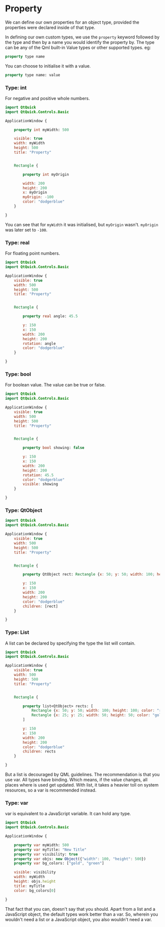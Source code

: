 # Property

We can define our own properties for an object type, provided the properties were declared inside of that type.

In defining our own custom types, we use the `property` keyword followed by the type and then by a name you would identify the property by. The type can be any of the Qml built-in Value types or other supported types. eg:

```qml
property type name
```

You can choose to initialise it with a value.

```qml
property type name: value
```

### Type: int

For negative and positive whole numbers.

```qml
import QtQuick
import QtQuick.Controls.Basic

ApplicationWindow {

    property int myWidth: 500

    visible: true
    width: myWidth
    height: 500
    title: "Property"


    Rectangle {

        property int myOrigin

        width: 200
        height: 200
        x: myOrigin
        myOrigin: -100
        color: "dodgerblue"
    }

}
```

You can see that for `myWidth` it was initialised, but `myOrigin` wasn't. `myOrigin` was later set to `-100`.

### Type: real

For floating point numbers.

```qml
import QtQuick
import QtQuick.Controls.Basic

ApplicationWindow {
    visible: true
    width: 500
    height: 500
    title: "Property"


    Rectangle {

        property real angle: 45.5

        y: 150
        x: 150
        width: 200
        height: 200
        rotation: angle
        color: "dodgerblue"
    }

}
```

### Type: bool

For boolean value. The value can be true or false.

```qml
import QtQuick
import QtQuick.Controls.Basic

ApplicationWindow {
    visible: true
    width: 500
    height: 500
    title: "Property"


    Rectangle {

        property bool showing: false

        y: 150
        x: 150
        width: 200
        height: 200
        rotation: 45.5
        color: "dodgerblue"
        visible: showing
    }

}
```

### Type: QtObject

```qml
import QtQuick
import QtQuick.Controls.Basic

ApplicationWindow {
    visible: true
    width: 500
    height: 500
    title: "Property"


    Rectangle {

        property QtObject rect: Rectangle {x: 50; y: 50; width: 100; height: 100; color: "red" }

        y: 150
        x: 150
        width: 200
        height: 200
        color: "dodgerblue"
        children: [rect]
    }

}
```

### Type: List

A list can be declared by specifying the type the list will contain.

```qml
import QtQuick
import QtQuick.Controls.Basic

ApplicationWindow {
    visible: true
    width: 500
    height: 500
    title: "Property"


    Rectangle {

        property list<QtObject> rects: [
            Rectangle {x: 50; y: 50; width: 100; height: 100; color: "red" },
            Rectangle {x: 25; y: 25; width: 50; height: 50; color: "gold" }
        ]

        y: 150
        x: 150
        width: 200
        height: 200
        color: "dodgerblue"
        children: rects
    }

}
```

But a list is decouraged by QML guidelines. The recommendation is that you use var. All types have binding. Which means, if the value changes, all places where is used get updated. With list, it takes a heavier toll on system resources, so a var is recommended instead.

### Type: var

var is equivalent to a JavaScript variable. It can hold any type.

```qml
import QtQuick
import QtQuick.Controls.Basic

ApplicationWindow {

    property var myWidth: 500
    property var myTitle: "New Title"
    property var visibility: true
    property var objs: new Object({"width": 100, "height": 500})
    property var bg_colors: ["gold", "green"]

    visible: visibility
    width: myWidth
    height: objs.height
    title: myTitle
    color: bg_colors[0]

}
```

That fact that you can, doesn't say that you should. Apart from a list and a JavaScript object, the default types work better than a var. So, wherein you wouldn't need a list or a JavaScript object, you also wouldn't need a var.
